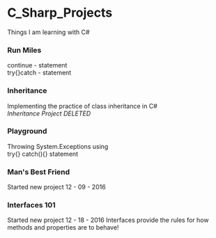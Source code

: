 # C_Sharp_Projects
Things I am learning with C#

### Run Miles
continue - statement<br />
try{}catch - statement

### Inheritance
Implementing the practice of class inheritance in C#<br />
*Inheritance Project DELETED*

### Playground
Throwing System.Exceptions using<br />
try{} catch(){} statement

### Man's Best Friend
Started new project 12 - 09 - 2016


### Interfaces 101
Started new project 12 - 18 - 2016
Interfaces provide the rules for how methods and properties are to behave!
